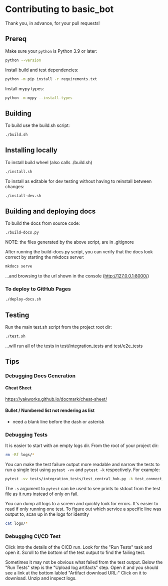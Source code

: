 
# Contributing to basic_bot

Thank you, in advance, for your pull requests!


## Prereq

Make sure your `python` is Python 3.9 or later:
```sh
python --version
```

Install build and test dependencies:
```sh
python -m pip install -r requirements.txt
```

Install mypy types:
```sh
python -m mypy --install-types
```


## Building

To build use the build.sh script:
```sh
./build.sh
```

## Installing locally

To install build wheel (also calls ./build.sh)
```sh
./install.sh
```

To install as editable for dev testing without having to reinstall between changes:
```sh
./install-dev.sh
```

## Building and deploying docs

To build the docs from source code:
```sh
./build-docs.py
```
NOTE: the files generated by the above script, are in .gitignore

After running the build-docs.py script, you can verify that the docs look correct by starting the mkdocs server:
```sh
mkdocs serve
```
...and browsing to the url shown in the console (http://127.0.0.1:8000/)

### To deploy to GitHub Pages
```sh
./deploy-docs.sh
```

## Testing

Run the main test.sh script from the project root dir:
```sh
./test.sh
```
...will run all of the tests in test/integration_tests and test/e2e_tests


## Tips

### Debugging Docs Generation

#### Cheat Sheet

https://yakworks.github.io/docmark/cheat-sheet/

#### Bullet / Numbered list not rendering as list

- need a blank line before the dash or asterisk

### Debugging Tests

It is easier to start with an empty logs dir.  From the root of your project dir:
```sh
rm -Rf logs/*
```

You can make the test failure output more readable and narrow the tests to run a
single test using `pytest -vv` and `pytest -k` respectively.  For example:
```sh
pytest -vv tests/integration_tests/test_central_hub.py -k test_connect_identify
```

The `-s` argument to `pytest` can be used to see prints to stdout from the test file as it runs instead of only on fail.


You can dump all logs to a screen and quickly look for errors.  It's easier to
read if only running one test. To figure out which service a specific line
was output to, scan up in the logs for identity
```sh
cat logs/*
```

### Debugging CI/CD Test

Click into the details of the CICD run.  Look for the "Run Tests"
task and open it. Scroll to the bottom of the test output to find the failing test.

Sometimes it may not be obvious what failed from the test output.  Below the "Run Tests" step is the "Upload log artifacts" step.  Open it and you should see a link at the bottom labled "Artifact download URL:"  Click on it to download.  Unzip and inspect logs.